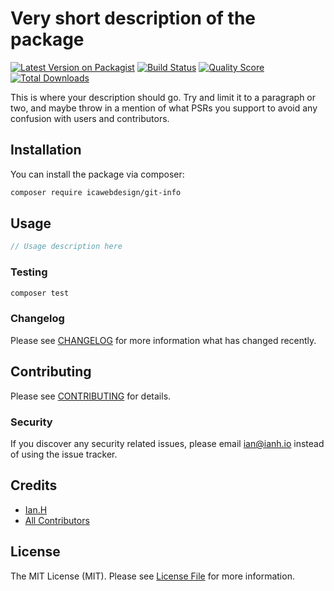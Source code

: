 # Very short description of the package

[![Latest Version on Packagist](https://img.shields.io/packagist/v/icawebdesign/git-info.svg?style=flat-square)](https://packagist.org/packages/icawebdesign/git-info)
[![Build Status](https://img.shields.io/travis/icawebdesign/git-info/master.svg?style=flat-square)](https://travis-ci.org/icawebdesign/git-info)
[![Quality Score](https://img.shields.io/scrutinizer/g/icawebdesign/git-info.svg?style=flat-square)](https://scrutinizer-ci.com/g/icawebdesign/git-info)
[![Total Downloads](https://img.shields.io/packagist/dt/icawebdesign/git-info.svg?style=flat-square)](https://packagist.org/packages/icawebdesign/git-info)

This is where your description should go. Try and limit it to a paragraph or two, and maybe throw in a mention of what PSRs you support to avoid any confusion with users and contributors.

## Installation

You can install the package via composer:

```bash
composer require icawebdesign/git-info
```

## Usage

``` php
// Usage description here
```

### Testing

``` bash
composer test
```

### Changelog

Please see [CHANGELOG](CHANGELOG.md) for more information what has changed recently.

## Contributing

Please see [CONTRIBUTING](CONTRIBUTING.md) for details.

### Security

If you discover any security related issues, please email ian@ianh.io instead of using the issue tracker.

## Credits

- [Ian.H](https://github.com/icawebdesign)
- [All Contributors](../../contributors)

## License

The MIT License (MIT). Please see [License File](LICENSE.md) for more information.
